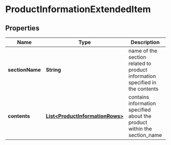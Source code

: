

# ProductInformationExtendedItem


## Properties

| Name | Type | Description | Notes |
|------------ | ------------- | ------------- | -------------|
|**sectionName** | **String** | name of the section related to product information specified in the contents |  [optional] |
|**contents** | [**List&lt;ProductInformationRows&gt;**](ProductInformationRows.md) | contains information specified about the product within the section_name |  [optional] |



